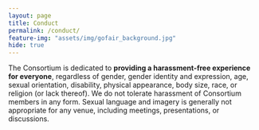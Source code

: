 ```yaml
---
layout: page
title: Conduct
permalink: /conduct/
feature-img: "assets/img/gofair_background.jpg"
hide: true
---
```


The Consortium is dedicated to **providing a harassment-free experience for everyone**, regardless of gender, gender identity and expression, age, sexual orientation, disability, physical appearance, body size, race, or religion (or lack thereof). We do not tolerate harassment of Consortium members in any form. Sexual language and imagery is generally not appropriate for any venue, including meetings, presentations, or discussions.
